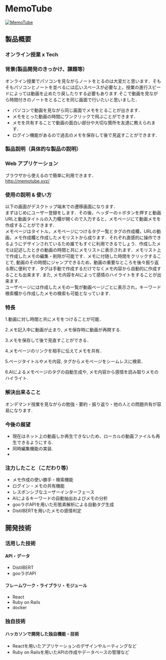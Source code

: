 # MemoTube

[![MemoTube](https://user-images.githubusercontent.com/28818747/98420702-13594700-20cb-11eb-9268-8c304fdb7cb2.png)](http://memotube.xyz/)

## 製品概要
### オンライン授業 x Tech
### 背景(製品開発のきっかけ、課題等）
オンライン授業でパソコンを見ながらノートをとるのは大変だと思います．そもそもパソコンとノートを並べるには広いスペースが必要な上，授業の進行スピードによっては動画を止めたり戻したりする必要もあります.そこで動画を見ながら時間付きのノートをとることを同じ画面で行いたいと思いました．
* パソコンで動画を見ながら同じ画面でメモをとることが出きます．
* メモをとった動画の時間にワンクリックで飛ぶことができます．
* メモを共有することで動画の面白い部分や大切な箇所を友達に教えられます．
* ログイン機能があるので過去のメモを保存して後で見返すことができます．

### 製品説明（具体的な製品の説明）
### Web アプリケーション

ブラウザから使えるので簡単に利用できます．<br/>
http://memotube.xyz/

### 使用の説明 & 使い方
以下の画面がデスクトップ端末での遷移画面になります．<br/>
まずはじめにユーザー登録をします．その後，ヘッダーの＋ボタンを押すと動画URLと動画タイトルの入力欄が開くので入力すると，メモページにて動画メモを作成することができます．<br/>
メモページはタイトル，メモページにつけるタグ一覧とタグの作成欄，URLの動画，メモ作成欄と作成したメモリストから成ります．それぞれ直感的に操作できるようにデザインされているため誰でもすぐに利用できるでしょう．作成したメモは記述したときの動画の時間と共にメモリストに表示されます．メモリスト上で作成したメモの編集・削除が可能です．メモに付随した時間をクリックすることで, 動画のその時間にジャンプできるため，動画の重要なところを後々振り返る際に便利です．タグは手動で作成するだけでなくメモ内容から自動的に作成することも出来ます. また, メモ内容をAIによって感情のハイライトをすることが出来ます.<br/>
ユーザページには作成したメモの一覧が動画ページごとに表示され，キーワード検索欄から作成したメモの検索も可能となっています． 

### 特長
 1.動画に対し時間と共にメモをつけることが可能．
 
 2.メモ記入中に動画が止まり, メモ保存時に動画が再開する.

 3.メモを保存して後で見直すことができる．

 4.メモページのリンクを相手に伝えてメモを共有．

 5.ページタイトルやメモ内容, タグからメモページをシームレスに検索．
 
 6.AIによるメモページのタグの自動生成や, メモ内容から感情を読み取りメモのハイライト.

### 解決出来ること
オンデマンド授業を見ながらの勉強・要約・振り返り・他の人との問題共有が容易になります.


### 今後の展望
* 現在はネット上の動画しか再生できないため、ローカルの動画ファイルも再生できるようにする.
* 同時編集機能の実装.
* 

### 注力したこと（こだわり等）
* メモ作成の使い勝手・検索機能
* ログイン・メモの共有機能
* レスポンシブなユーザーインターフェース
* AIによるキーワードの自動抽出およびメモの分析
* gooラボAPIを用いた形態素解析による自動タグ生成
* DistilBERTを用いたメモの感情判定


## 開発技術
### 活用した技術
#### API・データ

* DistilBERT
* gooラボAPI

#### フレームワーク・ライブラリ・モジュール

* React
* Ruby on Rails
* docker
<!--
#### デバイス
* Web
*
-->
### 独自技術
#### ハッカソンで開発した独自機能・技術

* Reactを用いたアプリケーションのデザインやルーティングなど
* Ruby on Railsを用いたAPIの作成やデータベースの管理など

<!--
#### 製品に取り入れた研究内容（データ・ソフトウェアなど）（※アカデミック部門の場合のみ提出必須）
* 
* 
-->
